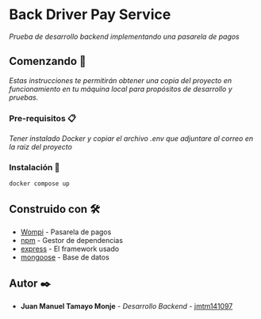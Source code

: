 # Back Driver Pay Service

_Prueba de desarrollo backend implementando una pasarela de pagos_

## Comenzando 🚀

_Estas instrucciones te permitirán obtener una copia del proyecto en funcionamiento en tu máquina local para propósitos de desarrollo y pruebas._

### Pre-requisitos 📋

_Tener instalado Docker y copiar el archivo .env que adjuntare al correo en la raiz del proyecto_

### Instalación 🔧

```
docker compose up
```

## Construido con 🛠️

-   [Wompi](https://wompi.co/?gclid=CjwKCAjw2OiaBhBSEiwAh2ZSP4-Rj7e80EZqQUUAStk_hDIiVz-fwvAgBUQOsfdKZ_if_ZmTxnCslxoCavEQAvD_BwE) - Pasarela de pagos
-   [npm](https://wompi.co/?gclid=CjwKCAjw2OiaBhBSEiwAh2ZSP4-Rj7e80EZqQUUAStk_hDIiVz-fwvAgBUQOsfdKZ_if_ZmTxnCslxoCavEQAvD_BwE) - Gestor de dependencias
-   [express](https://expressjs.com/es/) - El framework usado
-   [mongoose](https://mongoosejs.com/) - Base de datos

## Autor ✒️

-   **Juan Manuel Tamayo Monje** - _Desarrollo Backend_ - [jmtm141097](https://github.com/jmtm141097)
